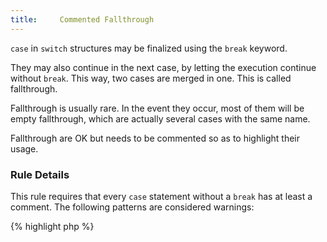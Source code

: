 ```yaml
---
title:     Commented Fallthrough
---
```


`case` in `switch` structures may be finalized using the `break` keyword. 

They may also continue in the next case, by letting the execution continue without `break`. This way, two cases are merged in one. This is called fallthrough.

Fallthrough is usually rare. In the event they occur, most of them will be empty fallthrough, which are actually several cases with the same name. 

Fallthrough are OK but needs to be commented so as to highlight their usage.


### Rule Details

This rule requires that every `case` statement without a `break` has at least a comment. The following patterns are considered warnings:

{% highlight php %}
<?php
// case 'b' has uncommented fallthrough
switch (foo) {
    case 'a':
    case 'c':
        doSomethingForA();
        // will also do for c
        break 1;

    case 'b':
        doSomethingForB();

    default:
        doSomethingForDefault();
}

{% endhighlight %}{: .warning }


The following code is considered legit: 

{% highlight php %}
<?php
// case 'b' has commented fallthrough
switch (foo) {
    case 'a':
    case 'c':
        doSomethingForA();
        // will also do for c
        break 1;

    case 'b':
        doSomethingForB();
        //also apply default behavior 

    default:
        doSomethingForDefault();
}

{% endhighlight %}{: .good }


### Further Reading


#### Related rules

* [No Duplicate Case In Switch]
* [No Switch With Multiple Default]
* [No Switch Without Default]



[No Duplicate Case In Switch]: {{ "/good-practices/no-duplicate-case/" | prepend: site.clearphp.url }}
[No Switch With Multiple Default]: {{ "/good-practices/no-switch-with-multiple-default/" | prepend: site.clearphp.url }}
[No Switch Without Default]: {{ "/good-practices/no-switch-without-default/" | prepend: site.clearphp.url }}
